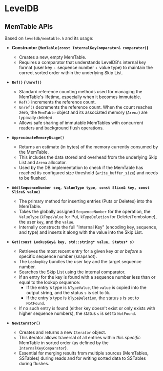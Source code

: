 # LevelDB

## MemTable APIs

Based on `leveldb/memtable.h` and its usage:

*   **Constructor (`MemTable(const InternalKeyComparator& comparator)`)**
    *   Creates a new, empty MemTable.
    *   Requires a comparator that understands LevelDB's internal key format (user key + sequence number + value type) to maintain the correct sorted order within the underlying Skip List.

*   **`Ref()` / `Unref()`**
    *   Standard reference counting methods used for managing the MemTable's lifetime, especially when it becomes immutable.
    *   `Ref()` increments the reference count.
    *   `Unref()` decrements the reference count. When the count reaches zero, the `MemTable` object and its associated memory (`Arena`) are typically deleted.
    *   Allows safe sharing of immutable MemTables with concurrent readers and background flush operations.

*   **`ApproximateMemoryUsage()`**
    *   Returns an estimate (in bytes) of the memory currently consumed by the MemTable.
    *   This includes the data stored and overhead from the underlying Skip List and `Arena` allocator.
    *   Used by the DB implementation to check if the MemTable has reached its configured size threshold (`write_buffer_size`) and needs to be flushed.

*   **`Add(SequenceNumber seq, ValueType type, const Slice& key, const Slice& value)`**
    *   The primary method for inserting entries (Puts or Deletes) into the MemTable.
    *   Takes the globally assigned `SequenceNumber` for the operation, the `ValueType` (`kTypeValue` for Put, `kTypeDeletion` for Delete/Tombstone), the user `key`, and the `value`.
    *   Internally constructs the full "Internal Key" (encoding key, sequence, and type) and inserts it along with the value into the Skip List.

*   **`Get(const LookupKey& key, std::string* value, Status* s)`**
    *   Retrieves the most recent entry for a given key *at or before* a specific sequence number (snapshot).
    *   The `LookupKey` bundles the user key and the target sequence number.
    *   Searches the Skip List using the internal comparator.
    *   If an entry for the key is found with a sequence number less than or equal to the lookup sequence:
        *   If the entry's type is `kTypeValue`, the `value` is copied into the output string, and the status `s` is set to `Ok`.
        *   If the entry's type is `kTypeDeletion`, the status `s` is set to `NotFound`.
    *   If no such entry is found (either key doesn't exist or only exists with higher sequence numbers), the status `s` is set to `NotFound`.

*   **`NewIterator()`**
    *   Creates and returns a new `Iterator` object.
    *   This iterator allows traversal of all entries within *this specific* MemTable in sorted order (as defined by the `InternalKeyComparator`).
    *   Essential for merging results from multiple sources (MemTables, SSTables) during reads and for writing sorted data to SSTables during flushes.